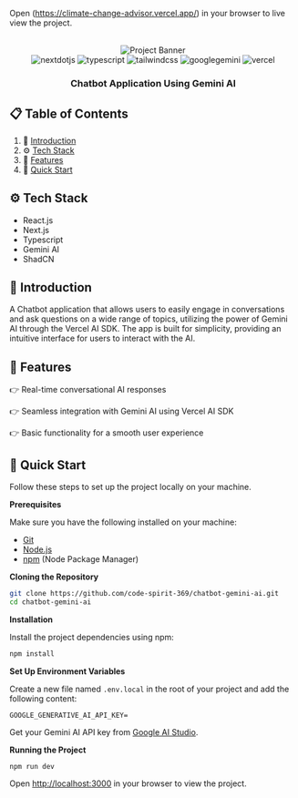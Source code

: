 Open (https://climate-change-advisor.vercel.app/) in your browser to live view the project.

<div align="center">
  <br />
      <img src="public/github_banner.png" alt="Project Banner">
    </a>
  <br />

  <div>
    <img src="https://img.shields.io/badge/-Next_JS-black?style=for-the-badge&logoColor=white&logo=nextdotjs&color=000000" alt="nextdotjs" />
    <img src="https://img.shields.io/badge/-TypeScript-black?style=for-the-badge&logoColor=white&logo=typescript&color=3178C6" alt="typescript" />
    <img src="https://img.shields.io/badge/-Tailwind_CSS-black?style=for-the-badge&logoColor=white&logo=tailwindcss&color=06B6D4" alt="tailwindcss" />
    <img src="https://img.shields.io/badge/-Gemini_AI-black?style=for-the-badge&logoColor=white&logo=googlegemini&color=4285F4 " alt="googlegemini" />
    <img src="https://img.shields.io/badge/-Vercel_AI_SDK-black?style=for-the-badge&logoColor=white&logo=vercel&color=000000 " alt="vercel" />

  </div>

  <h3 align="center">Chatbot Application Using Gemini AI</h3>

</div>

## 📋 <a name="table">Table of Contents</a>

1. 🤖 [Introduction](#introduction)
2. ⚙️ [Tech Stack](#tech-stack)
3. 🔋 [Features](#features)
4. 🤸 [Quick Start](#quick-start)


## <a name="tech-stack">⚙️ Tech Stack</a>

- React.js
- Next.js
- Typescript
- Gemini AI
- ShadCN

## <a name="introduction">🤖 Introduction</a>

A Chatbot application that allows users to easily engage in conversations and ask questions on a wide range of topics, utilizing the power of Gemini AI through the Vercel AI SDK. The app is built for simplicity, providing an intuitive interface for users to interact with the AI.

## <a name="features">🔋 Features</a>

👉 Real-time conversational AI responses

👉 Seamless integration with Gemini AI using Vercel AI SDK

👉 Basic functionality for a smooth user experience

## <a name="quick-start">🚀 Quick Start</a>

Follow these steps to set up the project locally on your machine.

**Prerequisites**

Make sure you have the following installed on your machine:

- [Git](https://git-scm.com/)
- [Node.js](https://nodejs.org/en)
- [npm](https://www.npmjs.com/) (Node Package Manager)

**Cloning the Repository**

```bash
git clone https://github.com/code-spirit-369/chatbot-gemini-ai.git
cd chatbot-gemini-ai
```

**Installation**

Install the project dependencies using npm:

```bash
npm install
```

**Set Up Environment Variables**

Create a new file named `.env.local` in the root of your project and add the following content:

```env
GOOGLE_GENERATIVE_AI_API_KEY=
```

Get your Gemini AI API key from [Google AI Studio](https://aistudio.google.com/app/apikey).

**Running the Project**

```bash
npm run dev
```

Open [http://localhost:3000](http://localhost:3000) in your browser to view the project.
